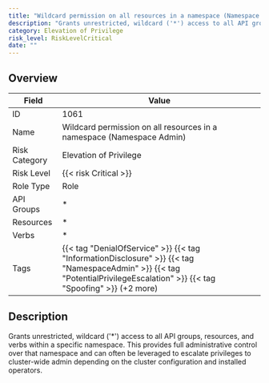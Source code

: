 ```yaml
---
title: "Wildcard permission on all resources in a namespace (Namespace Admin)"
description: "Grants unrestricted, wildcard ('*') access to all API groups, resources, and verbs within a specific namespace. This provides full administrative control over that namespace and can often be leveraged to escalate privileges to cluster-wide admin depending on the cluster configuration and installed operators."
category: Elevation of Privilege
risk_level: RiskLevelCritical
date: ""
---
```


## Overview

| Field         | Value                                                                                                                                                                      |
| ------------- | -------------------------------------------------------------------------------------------------------------------------------------------------------------------------- |
| ID            | 1061                                                                                                                                                                       |
| Name          | Wildcard permission on all resources in a namespace (Namespace Admin)                                                                                                      |
| Risk Category | Elevation of Privilege                                                                                                                                                     |
| Risk Level    | {{< risk Critical >}}                                                                                                                                                      |
| Role Type     | Role                                                                                                                                                                       |
| API Groups    | \*                                                                                                                                                                         |
| Resources     | \*                                                                                                                                                                         |
| Verbs         | \*                                                                                                                                                                         |
| Tags          | {{< tag "DenialOfService" >}} {{< tag "InformationDisclosure" >}} {{< tag "NamespaceAdmin" >}} {{< tag "PotentialPrivilegeEscalation" >}} {{< tag "Spoofing" >}} (+2 more) |

## Description

Grants unrestricted, wildcard ('\*') access to all API groups, resources, and verbs within a specific namespace. This provides full administrative control over that namespace and can often be leveraged to escalate privileges to cluster-wide admin depending on the cluster configuration and installed operators.
